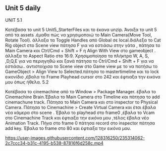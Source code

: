 ## Unit 5 daily
UNIT 5.1 

Κατέβασα το unit 5 Unit5_StarterFiles και το έκανα unzip.
Άνοιξα το unit 5 από τα assets .έμαθα πώς να χρησιμοποιώ το Main Camera(Move Tool, Rotate Tool).
άλλαξα  τα Toggle Handles από Global σε local.διάλεξα το Cat Rig object στο  Scene view πάτησα  F για να εστιάσω στην γάτα  , πάτησα το Main Camera και Ctrl/Cmd + Shift + F η Align With View στο gameobject .
άλλαξα το Aspect Ratio στο 16:9. Χρησιμοποίησα τα πλήκτρα W, A, S, ,D,Q,E για να περιηγηθώ και ξανά πάτησα το  Ctrl/Cmd + Shift + F για να εστιάσω..
αντιστοίχισα το  Scene view στο  Game view με το να πατήσω το GameObject > Align View to Selected.πάτησα το mastertimeline και το lock εικονίδιο ,έβαλα το Frame Playhead cursor στο 242 και  έφτιαξα την εικόνα μου όπως ήθελα.
5.2

Κατέβασα το cinemachine από το Window > Package Manager.
έβαλα το Cinemachine Brain.Έβαλα το  Main Camera στο Timeline και πάτησα το add cinemachune track.
Πάτησα το Main Camera και στο inspector το Physical Camera. 
Πάτησα το Cinemachine > Create Virtual Camera και έτσι έβαλα νέα κάμερα στο scene .
Έβαλα το playhead στο frame0 ,έβαλα το Vcam στο Cinemachine Track και έφτιαξα την εικόνα μου ,τέλος έβαλα νέο Animation Track.
Πήγα στο frame 0 πάτησα record στο inspector πάτησα add key. Έβαλα το frame στο 80 και έφτιαξα την εικόνα μου.
 


https://user-images.githubusercontent.com/128316250/235314062-2c7ccc34-b31c-4195-b538-87816f6d258c.mp4

